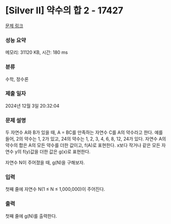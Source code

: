 # [Silver II] 약수의 합 2 - 17427 

[문제 링크](https://www.acmicpc.net/problem/17427) 

### 성능 요약

메모리: 31120 KB, 시간: 180 ms

### 분류

수학, 정수론

### 제출 일자

2024년 12월 3일 20:32:04

### 문제 설명

<p>두 자연수 A와 B가 있을 때, A = BC를 만족하는 자연수 C를 A의 약수라고 한다. 예를 들어, 2의 약수는 1, 2가 있고, 24의 약수는 1, 2, 3, 4, 6, 8, 12, 24가 있다. 자연수 A의 약수의 합은 A의 모든 약수를 더한 값이고, f(A)로 표현한다. x보다 작거나 같은 모든 자연수 y의 f(y)값을 더한 값은 g(x)로 표현한다.</p>

<p>자연수 N이 주어졌을 때, g(N)을 구해보자.</p>

### 입력 

 <p>첫째 줄에 자연수 N(1 ≤ N ≤ 1,000,000)이 주어진다.</p>

### 출력 

 <p>첫째 줄에 g(N)를 출력한다.</p>

